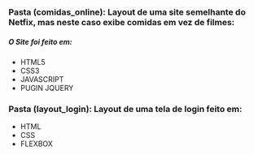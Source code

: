 ### Pasta (comidas_online): Layout de uma site semelhante do Netfix, mas neste caso exibe comidas em vez de filmes:
##### O Site foi feito em:

- HTML5
- CSS3
- JAVASCRIPT
- PUGIN JQUERY

### Pasta (layout_login): Layout de uma tela de login feito em:

- HTML
- CSS
- FLEXBOX


